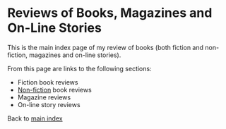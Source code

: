 # Reviews of Books, Magazines and On-Line Stories

This is the main index page of my review of books (both fiction and non-fiction, magazines and on-line stories).

From this page are links to the following sections:

- Fiction book reviews
- [Non-fiction](/reviews/nonfiction/index.md) book reviews
- Magazine reviews
- On-line story reviews

Back to [main index](/README.md)

